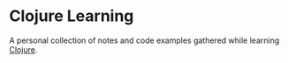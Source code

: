 # Clojure Learning

A personal collection of notes and code examples gathered while learning [Clojure](https://en.wikipedia.org/wiki/Clojure).
